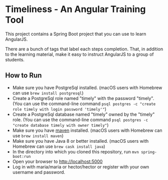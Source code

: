 # Timeliness - An Angular Training Tool

This project contains a Spring Boot project that you can use to learn AngularJS.

There are a bunch of tags that label each steps completion. That, in addition to the learning material, make it easy to instruct AngularJS to a group of students.

## How to Run

* Make sure you have PostgreSql installed. (macOS users with Homebrew can use `brew install postgresql`)
* Create a PostgreSql role named "timely" with the password "timely". (You can use the command-line command `psql postgres -c "create role timely with login password 'timely'"`)
* Create a PostgreSql database named "timely" owned by the "timely" role. (You can use the command-line command `psql postgres -c "create database timely with owner timely"`)
* Make sure you have [maven](http://maven.apache.org/) installed. (macOS users with Homebrew can use `brew install maven`)
* Make sure you have Java 8 or better installed. (macOS users with Homebrew can use `brew cask install java`)
* In the directory into which you cloned this repository, run `mvn spring-boot:run`
* Open your browser to [http://localhost:5000](http://localhost:5000)
* Log in with maria/maria or hector/hector or register with your own username and password.
